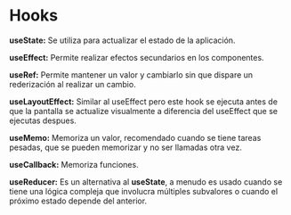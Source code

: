# Hooks

**useState:** Se utiliza para actualizar el estado de la aplicación.

**useEffect:** Permite realizar efectos secundarios en los componentes.

**useRef:** Permite mantener un valor y cambiarlo sin que dispare un rederización al realizar un cambio.

**useLayoutEffect:** Similar al useEffect pero este hook se ejecuta antes de que la pantalla se actualize visualmente a diferencia del useEffect que se ejecutas despues.

**useMemo:** Memoriza un valor, recomendado cuando se tiene tareas pesadas, que se pueden memorizar y no ser llamadas otra vez.

**useCallback:** Memoriza funciones.

**useReducer:** Es un alternativa al **useState**, a menudo es usado cuando se tiene una lógica compleja que involucra múltiples subvalores o cuando el próximo estado depende del anterior.